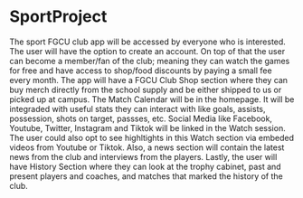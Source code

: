 # SportProject
The sport FGCU club app will be accessed by everyone who is interested. The user will have the option to create an account. On top of that the user can become a member/fan of the club; meaning they can watch the games for free and have access to shop/food discounts by paying a small fee every month. The app will have a FGCU Club Shop section where they can buy merch directly from the school supply and be either shipped to us or picked up at campus. The Match Calendar will be in the homepage. It will be integraded with useful stats they can interact with like goals, assists, possession, shots on target, passses, etc. Social Media like Facebook, Youtube, Twitter, Instagram and Tiktok will be linked in the Watch session. The user could also opt to see highltights in this Watch section via embeded videos from Youtube or Tiktok. Also, a news section will contain the latest news from the club and interviews from the players. Lastly, the user will have History Section where they can look at the trophy cabinet, past and present players and coaches, and matches that marked the history of the club.
